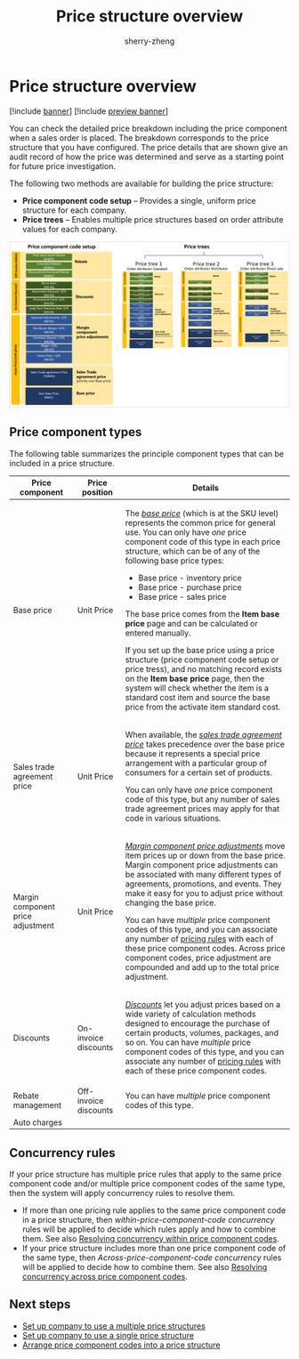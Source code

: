 ﻿---
title: Price structure overview
description: This article provides an overview of how price structures work in Pricing management
author: sherry-zheng
ms.author: chuzheng
ms.reviewer: kamaybac
ms.search.form: GUPPricingTree, GUPPriceComponentCodeSetup
ms.topic: overview
ms.date: 04/03/2023
audience: Application User
ms.search.region: Global
ms.custom: bap-template
---

# Price structure overview

[!include [banner](../includes/banner.md)]
[!include [preview banner](../includes/preview-banner.md)]

<!-- KFM: Preview until further notice -->

You can check the detailed price breakdown including the price component when a sales order is placed. The breakdown corresponds to the price structure that you have configured. The price details that are shown give an audit record of how the price was determined and serve as a starting point for future price investigation. <!-- KFM: This seems like an intro to a different topic. We should instead tell what price trees are and what they are for.  -->

The following two methods are available for building the price structure:

- **Price component code setup** – Provides a single, uniform price structure for each company.
- **Price trees** – Enables multiple price structures based on order attribute values for each company.

<!-- KFM: We should introduce the following image. What are we showing here?  -->

[<img src="media/price-trees-block-diagram.png" alt="Price tree and price component code setup elements." title="Price tree and price component code setup elements" width="720" />](media/price-trees-block-diagram.png#lightbox)

## Price component types

The following table summarizes the principle component types that can be included in a price structure.

| Price component | Price position | Details |
|---|---|---|
| Base price | Unit Price | <p>The *[base price](base-price-versions.md)* (which is at the SKU level) represents the common price for general use. You can only have *one* price component code of this type in each price structure, which can be of any of the following base price types:</p><ul><li>Base price - inventory price</li><li>Base price - purchase price</li><li>Base price - sales price</li></ul><p>The base price comes from the **Item base price** page and can be calculated or entered manually.</p><p>If you set up the base price using a price structure (price component code setup or price tress), and no matching record exists on the **Item base price** page, then the system will check whether the item is a standard cost item and source the base price from the activate item standard cost.</p> |
| Sales trade agreement price | Unit Price | <p>When available, the *[sales trade agreement price](sales-trade-agreement-prices.md)* takes precedence over the base price because it represents a special price arrangement with a particular group of consumers for a certain set of products.</p><p>You can only have *one* price component code of this type, but any number of sales trade agreement prices may apply for that code in various situations.</p> |
| Margin component price adjustment | Unit Price | <p>*[Margin component price adjustments](margin-price-adjustments.md)* move item prices up or down from the base price. Margin component price adjustments can be associated with many different types of agreements, promotions, and events. They make it easy for you to adjust price without changing the base price.</p><p>You can have *multiple* price component codes of this type, and you can associate any number of [pricing rules](price-rules.md) with each of these price component codes.  Across price component codes, price adjustment are compounded and add up to the total price adjustment. |
| Discounts | On-invoice discounts | <p>*[Discounts](discounts.md)* let you adjust prices based on a wide variety of calculation methods designed to encourage the purchase of certain products, volumes, packages, and so on. You can have *multiple* price component codes of this type, and you can associate any number of [pricing rules](price-rules.md) with each of these price component codes.</p> |
| Rebate management | Off-invoice discounts | <!-- KFM: Description needed. --> You can have *multiple* price component codes of this type. <!-- KFM: We need a topic about this. --> |
| Auto charges | <!-- KFM: Value needed --> | <!-- KFM: Description needed. --> |

## Concurrency rules

If your price structure has multiple price rules that apply to the same price component code and/or multiple price component codes of the same type, then the system will apply concurrency rules to resolve them.

- If more than one pricing rule applies to the same price component code in a price structure, then *within-price-component-code concurrency* rules will be applied to decide which rules apply and how to combine them. See also [Resolving concurrency within price component codes](concurrence-within-codes.md).
- If your price structure includes more than one price component code of the same type, then *Across-price-component-code concurrency* rules will be applied to decide how to combine them. See also [Resolving concurrency across price component codes](concurrence-cross-codes.md).

## Next steps

- [Set up company to use a multiple price structures](price-structure-multiple.md)
- [Set up company to use a single price structure](price-structure-single.md)
- [Arrange price component codes into a price structure](price-structure-details.md)
